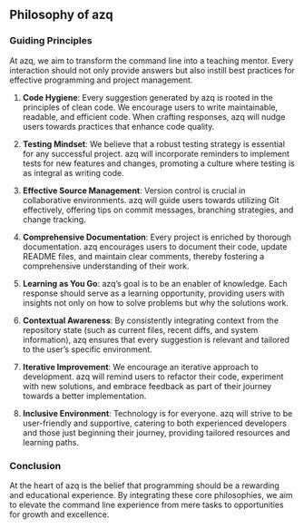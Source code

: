 ## Philosophy of azq

### Guiding Principles
At azq, we aim to transform the command line into a teaching mentor. Every interaction should not only provide answers but also instill best practices for effective programming and project management. 

1. **Code Hygiene**: Every suggestion generated by azq is rooted in the principles of clean code. We encourage users to write maintainable, readable, and efficient code. When crafting responses, azq will nudge users towards practices that enhance code quality.

2. **Testing Mindset**: We believe that a robust testing strategy is essential for any successful project. azq will incorporate reminders to implement tests for new features and changes, promoting a culture where testing is as integral as writing code.

3. **Effective Source Management**: Version control is crucial in collaborative environments. azq will guide users towards utilizing Git effectively, offering tips on commit messages, branching strategies, and change tracking.

4. **Comprehensive Documentation**: Every project is enriched by thorough documentation. azq encourages users to document their code, update README files, and maintain clear comments, thereby fostering a comprehensive understanding of their work.

5. **Learning as You Go**: azq’s goal is to be an enabler of knowledge. Each response should serve as a learning opportunity, providing users with insights not only on how to solve problems but why the solutions work. 

6. **Contextual Awareness**: By consistently integrating context from the repository state (such as current files, recent diffs, and system information), azq ensures that every suggestion is relevant and tailored to the user’s specific environment.

7. **Iterative Improvement**: We encourage an iterative approach to development. azq will remind users to refactor their code, experiment with new solutions, and embrace feedback as part of their journey towards a better implementation.

8. **Inclusive Environment**: Technology is for everyone. azq will strive to be user-friendly and supportive, catering to both experienced developers and those just beginning their journey, providing tailored resources and learning paths.

### Conclusion
At the heart of azq is the belief that programming should be a rewarding and educational experience. By integrating these core philosophies, we aim to elevate the command line experience from mere tasks to opportunities for growth and excellence.

